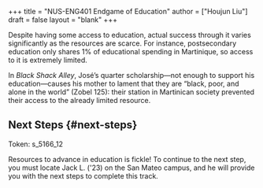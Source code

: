 +++
title = "NUS-ENG401 Endgame of Education"
author = ["Houjun Liu"]
draft = false
layout = "blank"
+++

Despite having some access to education, actual success through it varies significantly as the resources are scarce. For instance, postsecondary education only shares 1% of educational spending in Martinique, so access to it is extremely limited.

In _Black Shack Alley_, José’s quarter scholarship—not enough to support his education—causes his mother to lament that they are “black, poor, and alone in the world” (Zobel 125): their station in Martinican society prevented their access to the already limited resource.


## Next Steps {#next-steps}

Token: s_5166_12

Resources to advance in education is fickle! To continue to the next step, you must locate Jack L. ('23) on the San Mateo campus, and he will provide you with the next steps to complete this track.